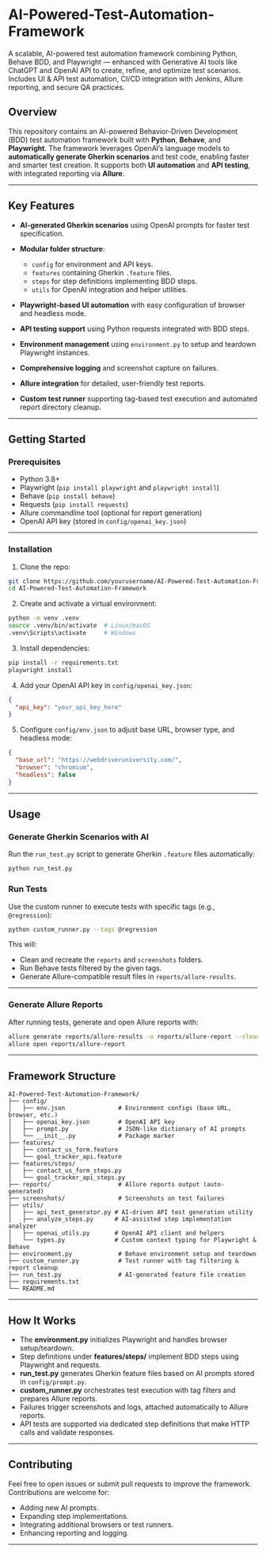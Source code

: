 # AI-Powered-Test-Automation-Framework
A scalable, AI-powered test automation framework combining Python, Behave BDD, and Playwright — enhanced with Generative AI tools like ChatGPT and OpenAI API to create, refine, and optimize test scenarios. Includes UI &amp; API test automation, CI/CD integration with Jenkins, Allure reporting, and secure QA practices.

## Overview

This repository contains an AI-powered Behavior-Driven Development (BDD) test automation framework built with **Python**, **Behave**, and **Playwright**. The framework leverages OpenAI’s language models to **automatically generate Gherkin scenarios** and test code, enabling faster and smarter test creation. It supports both **UI automation** and **API testing**, with integrated reporting via **Allure**.

---

## Key Features

* **AI-generated Gherkin scenarios** using OpenAI prompts for faster test specification.
* **Modular folder structure**:

  * `config` for environment and API keys.
  * `features` containing Gherkin `.feature` files.
  * `steps` for step definitions implementing BDD steps.
  * `utils` for OpenAI integration and helper utilities.
* **Playwright-based UI automation** with easy configuration of browser and headless mode.
* **API testing support** using Python requests integrated with BDD steps.
* **Environment management** using `environment.py` to setup and teardown Playwright instances.
* **Comprehensive logging** and screenshot capture on failures.
* **Allure integration** for detailed, user-friendly test reports.
* **Custom test runner** supporting tag-based test execution and automated report directory cleanup.

---

## Getting Started

### Prerequisites

* Python 3.8+
* Playwright (`pip install playwright` and `playwright install`)
* Behave (`pip install behave`)
* Requests (`pip install requests`)
* Allure commandline tool (optional for report generation)
* OpenAI API key (stored in `config/openai_key.json`)

---

### Installation

1. Clone the repo:

```bash
git clone https://github.com/yourusername/AI-Powered-Test-Automation-Framework.git
cd AI-Powered-Test-Automation-Framework
```

2. Create and activate a virtual environment:

```bash
python -m venv .venv
source .venv/bin/activate  # Linux/macOS
.venv\Scripts\activate     # Windows
```

3. Install dependencies:

```bash
pip install -r requirements.txt
playwright install
```

4. Add your OpenAI API key in `config/openai_key.json`:

```json
{
  "api_key": "your_api_key_here"
}
```

5. Configure `config/env.json` to adjust base URL, browser type, and headless mode:

```json
{
  "base_url": "https://webdriveruniversity.com/",
  "browser": "chromium",
  "headless": false
}
```

---

## Usage

### Generate Gherkin Scenarios with AI

Run the `run_test.py` script to generate Gherkin `.feature` files automatically:

```bash
python run_test.py
```

### Run Tests

Use the custom runner to execute tests with specific tags (e.g., `@regression`):

```bash
python custom_runner.py --tags @regression
```

This will:

* Clean and recreate the `reports` and `screenshots` folders.
* Run Behave tests filtered by the given tags.
* Generate Allure-compatible result files in `reports/allure-results`.

---

### Generate Allure Reports

After running tests, generate and open Allure reports with:

```bash
allure generate reports/allure-results -o reports/allure-report --clean
allure open reports/allure-report
```

---

## Framework Structure

```
AI-Powered-Test-Automation-Framework/
├── config/
│   ├── env.json               # Environment configs (base URL, browser, etc.)
│   ├── openai_key.json        # OpenAI API key
│   ├── prompt.py              # JSON-like dictionary of AI prompts
│   └── __init__.py            # Package marker
├── features/
│   ├── contact_us_form.feature
│   └── goal_tracker_api.feature
├── features/steps/
│   ├── contact_us_form_steps.py
│   └── goal_tracker_api_steps.py
├── reports/                   # Allure reports output (auto-generated)
├── screenshots/               # Screenshots on test failures
├── utils/
│   ├── api_test_generator.py # AI-driven API test generation utility
│   ├── analyze_steps.py      # AI-assisted step implementation analyzer
│   ├── openai_utils.py       # OpenAI API client and helpers
│   └── types.py              # Custom context typing for Playwright & Behave
├── environment.py             # Behave environment setup and teardown
├── custom_runner.py           # Test runner with tag filtering & report cleanup
├── run_test.py                # AI-generated feature file creation
├── requirements.txt
└── README.md
```

---

## How It Works

* The **environment.py** initializes Playwright and handles browser setup/teardown.
* Step definitions under **features/steps/** implement BDD steps using Playwright and requests.
* **run\_test.py** generates Gherkin feature files based on AI prompts stored in `config/prompt.py`.
* **custom\_runner.py** orchestrates test execution with tag filters and prepares Allure reports.
* Failures trigger screenshots and logs, attached automatically to Allure reports.
* API tests are supported via dedicated step definitions that make HTTP calls and validate responses.

---

## Contributing

Feel free to open issues or submit pull requests to improve the framework. Contributions are welcome for:

* Adding new AI prompts.
* Expanding step implementations.
* Integrating additional browsers or test runners.
* Enhancing reporting and logging.

---
